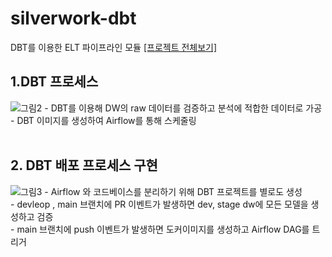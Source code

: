 # silverwork-dbt
DBT를 이용한 ELT 파이프라인 모듈  [[프로젝트 전체보기]](https://github.com/SilverWork)
<br/>

## 1.DBT 프로세스
![그림2](https://github.com/DW-BI-Project/silverwork-airflow/assets/68600766/bb788021-73f2-45f5-a934-76aa30151046)
    - DBT를 이용해 DW의 raw 데이터를 검증하고 분석에 적합한 데이터로 가공  
    - DBT 이미지를 생성하여 Airflow를 통해 스케줄링  
<br/>


## 2. DBT 배포 프로세스 구현
![그림3](https://github.com/DW-BI-Project/silverwork-airflow/assets/68600766/03af6947-a701-4ebb-bb8f-5d77a349a1c7)
    - Airflow 와 코드베이스를 분리하기 위해 DBT 프로젝트를 별로도 생성  
    - devleop , main 브랜치에 PR 이벤트가 발생하면 dev, stage dw에 모든 모델을 생성하고 검증  
    - main 브랜치에 push 이벤트가 발생하면 도커이미지를 생성하고 Airflow DAG를 트리거  
